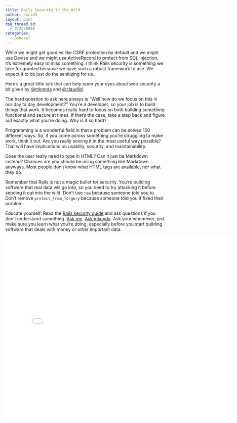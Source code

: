 ```yaml
---
title: Rails Security in the Wild
author: excid3
layout: post
dsq_thread_id:
  - 972570940
categories:
  - General
---
```

While we might get goodies like CSRF protection by default and we might use Devise and we might use ActiveRecord to protect from SQL injection, it’s extremely easy to miss something. I think Rails security is something we take for granted because we have such a robust framework to use. We expect it to do just do the sanitizing for us.

Here’s a great little talk that can help open your eyes about web security a bit given by [@mkonda][1] and [@claudijd][2].

The hard question to ask here always is “Well how do we focus on this in our day to day development?” You’re a developer, so your job is to build things that work. It becomes really hard to focus on both building something functional and secure at times. If that’s the case, take a step back and figure out exactly what you’re doing. Why is it so hard?

Programming is a wonderful field in that a problem can be solved 100 different ways. So, if you come across something you’re struggling to make work, think it out. Are you really solving it in the most useful way possible? That will have implications on usablity, security, and maintainability.

Does the user really need to type in HTML? Can it just be Markdown instead? Chances are you should be using something like Markdown anyways. Most people don’t know what HTML tags are available, nor what they do.

Remember that Rails is not a magic bullet for security. You’re building software that real data will go into, so you need to try attacking it before sending it out into the wild. Don’t use `raw` because someone told you to. Don’t remove `protect_from_forgery` because someone told you it fixed their problem.

Educate yourself. Read the [Rails security guide][3] and ask questions if you don’t understand something. [Ask me][4]. [Ask mkonda][1]. Ask your whomever, just make sure you learn what you’re doing, especially before you start building software that deals with money or other important data.

   [1]: http://twitter.com/mkonda
   [2]: http://twitter.com/claudijd
   [3]: http://guides.rubyonrails.org/security.html (Rails Security Guide)
   [4]: http://twitter.com/excid3

<iframe src="//player.vimeo.com/video/55275065?title=0&amp;byline=0&amp;portrait=0&amp;color=ffffff" width="770" height="578" frameborder="0" webkitallowfullscreen mozallowfullscreen allowfullscreen></iframe>
